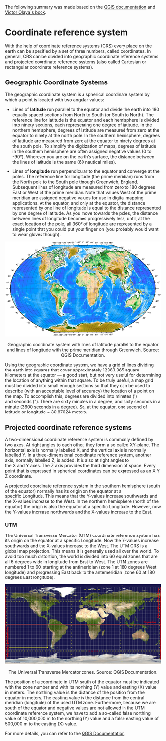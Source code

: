 The following summary was made based on the [QGIS documentation](https://docs.qgis.org/3.34/en/docs/gentle_gis_introduction/coordinate_reference_systems.html) and [Victor Olaya´s book](https://volaya.github.io/libro-sig/).

# Coordinate reference system

With the help of coordinate reference systems (CRS) every place on the earth can be specified by a set of three numbers, called coordinates. In general, CRS can be divided into geographic coordinate reference systems and projected coordinate reference systems (also called Cartesian or rectangular coordinate reference systems).

## Geographic Coordinate Systems
The geographic coordinate system is a spherical coordinate system by which a point is located with two angular values:

- Lines of **latitude** run parallel to the equator and divide the earth into 180 equally spaced sections from North to South (or South to North). The reference line for latitude is the equator and each hemisphere is divided into ninety sections, each representing one degree of latitude. In the northern hemisphere, degrees of latitude are measured from zero at the equator to ninety at the north pole. In the southern hemisphere, degrees of latitude are measured from zero at the equator to ninety degrees at the south pole. To simplify the digitization of maps, degrees of latitude in the southern hemisphere are often assigned negative values (0 to -90°). Wherever you are on the earth’s surface, the distance between the lines of latitude is the same (60 nautical miles).

- Lines of **longitude** run perpendicular to the equator and converge at the poles. The reference line for longitude (the prime meridian) runs from the North pole to the South pole through Greenwich, England. Subsequent lines of longitude are measured from zero to 180 degrees East or West of the prime meridian. Note that values West of the prime meridian are assigned negative values for use in digital mapping applications. At the equator, and only at the equator, the distance represented by one line of longitude is equal to the distance represented by one degree of latitude. As you move towards the poles, the distance between lines of longitude becomes progressively less, until, at the exact location of the pole, all 360° of longitude are represented by a single point that you could put your finger on (you probably would want to wear gloves though).


![geographic_crs](../assets/geographic_crs.png)

<p style="text-align: center;">Geographic coordinate system with lines of latitude parallel to the equator and lines of longitude with the prime meridian through Greenwich. Source: QGIS Documentation.
</p>

 
Using the geographic coordinate system, we have a grid of lines dividing the earth into squares that cover approximately 12363.365 square kilometers at the equator — a good start, but not very useful for determining the location of anything within that square. To be truly useful, a map grid must be divided into small enough sections so that they can be used to describe (with an acceptable level of accuracy) the location of a point on the map. To accomplish this, degrees are divided into minutes (') and seconds ("). There are sixty minutes in a degree, and sixty seconds in a minute (3600 seconds in a degree). So, at the equator, one second of latitude or longitude = 30.87624 meters.

## Projected coordinate reference systems
A two-dimensional coordinate reference system is commonly defined by two axes. At right angles to each other, they form a so called XY-plane. The horizontal axis is normally labelled X, and the vertical axis is normally labelled Y. In a three-dimensional coordinate reference system, another axis, normally labelled Z, is added. It is also at right angles to the X and Y axes. The Z axis provides the third dimension of space. Every point that is expressed in spherical coordinates can be expressed as an X Y Z coordinate.

A projected coordinate reference system in the southern hemisphere (south of the equator) normally has its origin on the equator at a specific Longitude. This means that the Y-values increase southwards and the X-values increase to the West. In the northern hemisphere (north of the equator) the origin is also the equator at a specific Longitude. However, now the Y-values increase northwards and the X-values increase to the East.

### UTM

The Universal Transverse Mercator (UTM) coordinate reference system has its origin on the equator at a specific Longitude. Now the Y-values increase southwards and the X-values increase to the West. The UTM CRS is a global map projection. This means it is generally used all over the world. To avoid too much distortion, the world is divided into 60 equal zones that are all 6 degrees wide in longitude from East to West. The UTM zones are numbered 1 to 60, starting at the antimeridian (zone 1 at 180 degrees West longitude) and progressing East back to the antemeridian (zone 60 at 180 degrees East longitude).

![utm_zones](../assets/utm_zones.png)

<p style="text-align: center;">The Universal Transverse Mercator zones. Source: QGIS Documentation.
</p>


The position of a coordinate in UTM south of the equator must be indicated with the zone number and with its northing (Y) value and easting (X) value in meters. The northing value is the distance of the position from the equator in meters. The easting value is the distance from the central meridian (longitude) of the used UTM zone. Furthermore, because we are south of the equator and negative values are not allowed in the UTM coordinate reference system, we have to add a so-called false northing value of 10,000,000 m to the northing (Y) value and a false easting value of 500,000 m to the easting (X) value. 

For more details, you can refer to the [QGIS Documentation](https://docs.qgis.org/3.34/en/docs/gentle_gis_introduction/coordinate_reference_systems.html).
